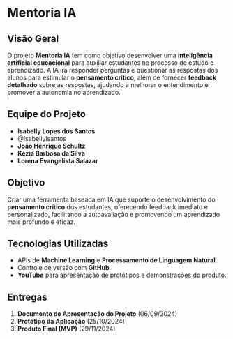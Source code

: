 # Mentoria IA

## Visão Geral

O projeto **Mentoria IA** tem como objetivo desenvolver uma **inteligência artificial educacional** para auxiliar estudantes no processo de estudo e aprendizado. A IA irá responder perguntas e questionar as respostas dos alunos para estimular o **pensamento crítico**, além de fornecer **feedback detalhado** sobre as respostas, ajudando a melhorar o entendimento e promover a autonomia no aprendizado.

## Equipe do Projeto
- **Isabelly Lopes dos Santos**
- @Isabellylsantos
- **João Henrique Schultz**
- **Kézia Barbosa da Silva**
- **Lorena Evangelista Salazar**

## Objetivo

Criar uma ferramenta baseada em IA que suporte o desenvolvimento do **pensamento crítico** dos estudantes, oferecendo feedback imediato e personalizado, facilitando a autoavaliação e promovendo um aprendizado mais profundo e eficaz.

## Tecnologias Utilizadas
- APIs de **Machine Learning** e **Processamento de Linguagem Natural**.
- Controle de versão com **GitHub**.
- **YouTube** para apresentação de protótipos e demonstrações do produto.

## Entregas
1. **Documento de Apresentação do Projeto** (06/09/2024)
2. **Protótipo da Aplicação** (25/10/2024)
3. **Produto Final (MVP)** (29/11/2024)
